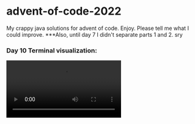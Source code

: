 # advent-of-code-2022

My crappy java solutions for advent of code. Enjoy. Please tell me what I could improve. 
\*\*\*Also, until day 7 I didn't separate parts 1 and 2. sry

### Day 10 Terminal visualization:
![this is supposed to load a gif](https://cdn.discordapp.com/attachments/1015301163542909033/1051243758999576686/Screencast_from_2022-12-10_16-01-43.webm)
